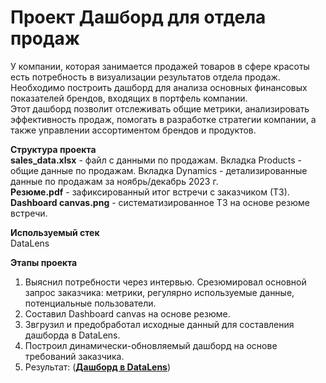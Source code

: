 # Проект Дашборд для отдела продаж

У компании, которая занимается продажей товаров в сфере красоты есть потребность в визуализации результатов отдела продаж.   
Необходимо построить дашборд для анализа основных финансовых показателей брендов, входящих в портфель компании.    
Этот дашборд позволит отслеживать общие метрики, анализировать эффективность продаж, помогать в разработке стратегии компании, а также управлении ассортиментом брендов и продуктов.

**Структура проекта**  
**sales_data.xlsx** - файл с данными по продажам. Вкладка Products - общие данные по продажам. Вкладка Dynamics - детализированные данные по продажам за ноябрь/декабрь 2023 г.   
**Резюме.pdf** - зафиксированный итог встречи с заказчиком (ТЗ).  
**Dashboard canvas.png** - систематизированное ТЗ на основе резюме встречи.

**Используемый стек**  
DataLens

**Этапы проекта**  
1. Выяснил потребности через интервью. Срезюмировал основной запрос заказчика: метрики, регулярно используемые данные, потенциальные пользователи.
2. Составил Dashboard canvas на основе резюме.
3. Звгрузил и предобработал исходные данный для составления дашборда в DataLens.
4. Построил динамически-обновляемый дашборд на основе требований заказчика.
5. Результат:  (__[Дашборд в DataLens](https://datalens.yandex/3ok3w86pm8goo)__) 
